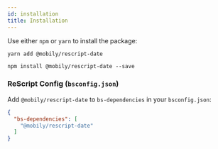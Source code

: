 ```yaml
---
id: installation
title: Installation
---
```


Use either `npm` or `yarn` to install the package:

```shell
yarn add @mobily/rescript-date
```

```shell
npm install @mobily/rescript-date --save
```

### ReScript Config (`bsconfig.json`)

Add `@mobily/rescript-date` to `bs-dependencies` in your `bsconfig.json`:

```json
{
  "bs-dependencies": [
    "@mobily/rescript-date"
  ]
}
```
